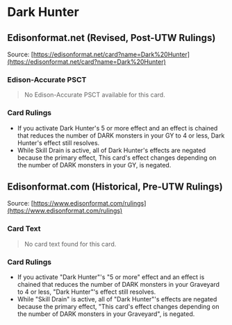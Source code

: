 # Dark Hunter

## Edisonformat.net (Revised, Post-UTW Rulings)

Source: [https://edisonformat.net/card?name=Dark%20Hunter](https://edisonformat.net/card?name=Dark%20Hunter)

### Edison-Accurate PSCT

> No Edison-Accurate PSCT available for this card.

### Card Rulings

*   If you activate Dark Hunter's 5 or more effect and an effect is chained that reduces the number of DARK monsters in your GY to 4 or less, Dark Hunter's effect still resolves.
*   While Skill Drain is active, all of Dark Hunter's effects are negated because the primary effect, This card's effect changes depending on the number of DARK monsters in your GY, is negated.


## Edisonformat.com (Historical, Pre-UTW Rulings)

Source: [https://www.edisonformat.com/rulings](https://www.edisonformat.com/rulings)

### Card Text

> No card text found for this card.

### Card Rulings

*   If you activate "Dark Hunter"'s "5 or more" effect and an effect is chained that reduces the number of DARK monsters in your Graveyard to 4 or less, "Dark Hunter"'s effect still resolves.
*   While "Skill Drain" is active, all of "Dark Hunter"'s effects are negated because the primary effect, "This card's effect changes depending on the number of DARK monsters in your Graveyard", is negated.


